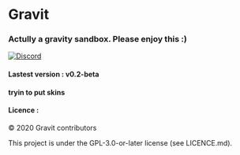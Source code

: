 # Gravit
### Actully a gravity sandbox. Please enjoy this :)

[![Discord](https://img.shields.io/discord/657510572119687169?color=green&label=Join%20our%20Discord%20server&logoColor=blue)](https://discord.gg/acXgbHf)

#### Lastest version : v0.2-beta

#### tryin to put skins

#### Licence :

© 2020 Gravit contributors 

This project is under the GPL-3.0-or-later license (see LICENCE.md).
